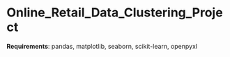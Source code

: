 # Online_Retail_Data_Clustering_Project
**Requirements**: pandas, matplotlib, seaborn, scikit-learn, openpyxl
